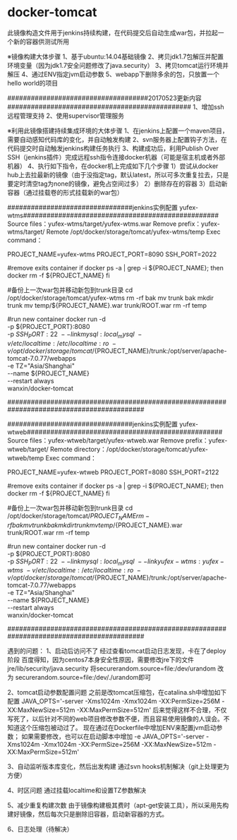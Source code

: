 # docker-tomcat
此镜像构造文件用于jenkins持续构建，在代码提交后自动生成war包，并拉起一个新的容器供测试所用

※镜像构建大体步骤
1、基于ubuntu:14.04基础镜像
2、拷贝jdk1.7包解压并配置环境变量（因为jdk1.7安全问题修改了java.security）
3、拷贝tomcat运行环境并解压
4、通过ENV指定jvm启动参数
5、webapp下删除多余的包，只放置一个hello world的项目

####################################20170523更新内容###############################################
1、增加ssh远程管理支持
2、使用supervisor管理服务


※利用此镜像搭建持续集成环境的大体步骤
1、在jenkins上配置一个maven项目，需要自动感知代码库的变化，并自动触发构建
2、svn服务器上配置钩子方法，在代码提交时自动触发jenkins构建任务执行
3、构建成功后，利用Publish Over SSH（jenkins插件）完成远程ssh指令连接docker机器（可能是宿主机或者外部机器）
4、执行如下指令，在docker机上完成如下几个步骤
	1）尝试从docker hub上去拉最新的镜像（由于没指定tag，默认latest，所以可多次重复拉去，只是要定时清空tag为none的镜像，避免占空间过多）
	2）删除存在的容器
	3）启动新容器（通过挂载卷的形式挂载新的war包）

################################jenkins实例配置 yufex-wtms##################################################
Source files：yufex-wtms/target/yufex-wtms.war
Remove prefix：yufex-wtms/target/
Remote /opt/docker/storage/tomcat/yufex-wtms/temp
Exec command：

PROJECT_NAME=yufex-wtms
PROJECT_PORT=8090
SSH_PORT=2022

#remove exits container
if docker ps -a | grep -i ${PROJECT_NAME}; then
	docker rm -f ${PROJECT_NAME}
fi

#备份上一次war包并移动新包到trunk目录
cd /opt/docker/storage/tomcat/yufex-wtms
rm -rf bak
mv trunk bak
mkdir trunk
mv temp/${PROJECT_NAME}.war trunk/ROOT.war
rm -rf temp

#run new container
docker run -d \
-p ${PROJECT_PORT}:8080 \
-p ${SSH_PORT}:22 \
--link mysql:local_mysql \
-v /etc/localtime:/etc/localtime:ro \
-v /opt/docker/storage/tomcat/${PROJECT_NAME}/trunk:/opt/server/apache-tomcat-7.0.77/webapps \
-e TZ="Asia/Shanghai" \
--name ${PROJECT_NAME} \
--restart always \
wanxin/docker-tomcat

###########################################################################################

################################jenkins实例配置 yufex-wtweb##################################################
Source files：yufex-wtweb/target/yufex-wtweb.war
Remove prefix：yufex-wtweb/target/
Remote directory：/opt/docker/storage/tomcat/yufex-wtweb/temp
Exec command：

PROJECT_NAME=yufex-wtweb
PROJECT_PORT=8080
SSH_PORT=2122

#remove exits container
if docker ps -a | grep -i ${PROJECT_NAME}; then
	docker rm -f ${PROJECT_NAME}
fi

#备份上一次war包并移动新包到trunk目录
cd /opt/docker/storage/tomcat/${PROJECT_NAME}
rm -rf bak
mv trunk bak
mkdir trunk
mv temp/${PROJECT_NAME}.war trunk/ROOT.war
rm -rf temp

#run new container
docker run -d \
-p ${PROJECT_PORT}:8080 \
-p ${SSH_PORT}:22 \
--link mysql:local_mysql \
--link yufex-wtms:yufex-wtms \
-v /etc/localtime:/etc/localtime:ro \
-v /opt/docker/storage/tomcat/${PROJECT_NAME}/trunk:/opt/server/apache-tomcat-7.0.77/webapps \
-e TZ="Asia/Shanghai" \
--name ${PROJECT_NAME} \
--restart always \
wanxin/docker-tomcat

###########################################################################################

遇到的问题：
1、启动后访问不了
经过查看tomcat启动日志发现，卡在了deploy阶段
百度得知，因为centos7本身安全性原因，需要修改jre下的文件jre/lib/security/java.security
将securerandom.source=file:/dev/urandom 改为 securerandom.source=file:/dev/./urandom即可

2、tomcat启动参数配置问题
之前是改tomcat压缩包，在catalina.sh中增加如下配置
JAVA_OPTS='-server -Xms1024m -Xmx1024m -XX:PermSize=256M -XX:MaxNewSize=512m -XX:MaxPermSize=512m'
后来觉得这样不合理，不仅写死了，以后针对不同的web项目修改参数不便，而且容易使用镜像的人误会。不知道这个压缩包被动过了。
现在通过在Dockerfile中增加ENV来配置jvm启动参数；
如果需要修改，也可以在启动脚本中增加
-e JAVA_OPTS='-server -Xms1024m -Xmx1024m -XX:PermSize=256M -XX:MaxNewSize=512m -XX:MaxPermSize=512m'


3、自动监听版本库变化，然后出发构建
通过svn hooks机制解决（git上处理更为方便）

4、时区问题
通过挂载localtime和设置TZ参数解决

5、减少重复构建次数
由于镜像构建极其费时（apt-get安装工具），所以采用先构建好镜像，然后每次只是删除旧容器，启动新容器的方式。

6、日志处理（待解决）